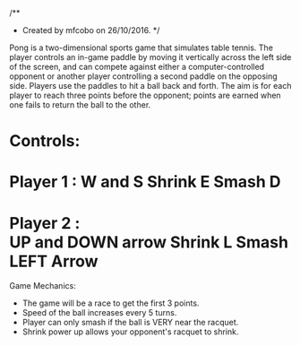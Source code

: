 /**
 * Created by mfcobo on 26/10/2016.
 */
 
Pong is a two-dimensional sports game that simulates table tennis. The player controls an in-game paddle by moving it vertically across the left side of the screen, and can compete against either a computer-controlled opponent or another player controlling a second paddle on the opposing side. Players use the paddles to hit a ball back and forth. The aim is for each player to reach three points before the opponent; points are earned when one fails to return the ball to the other.

Controls:
=============================
 Player 1 :
    W and S
    Shrink  E
    Smash   D
=============================
 Player 2 :  
    UP and DOWN  arrow
    Shrink L 
    Smash  LEFT Arrow
=============================

Game Mechanics:
  - The game will be a race to get the first 3 points.
  - Speed of the ball increases every 5 turns.
  - Player can only smash if the ball is VERY near the racquet.
  - Shrink power up allows your opponent's racquet to shrink.
